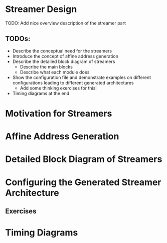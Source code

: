 # Streamer Design

TODO: Add nice overview description of the streamer part

## TODOs:
- Describe the conceptual need for the streamers
- Introduce the concept of affine address generation
- Describe the detailed block diagram of streamers
  - Describe the main blocks
  - Describe what each module does
- Show the configuration file and demonstrate examples on different configurations leading to different generated architectures
  - Add some thinking exercises for this!
- Timing diagrams at the end


# Motivation for Streamers


# Affine Address Generation


# Detailed Block Diagram of Streamers


# Configuring the Generated Streamer Architecture

## Exercises

# Timing Diagrams
